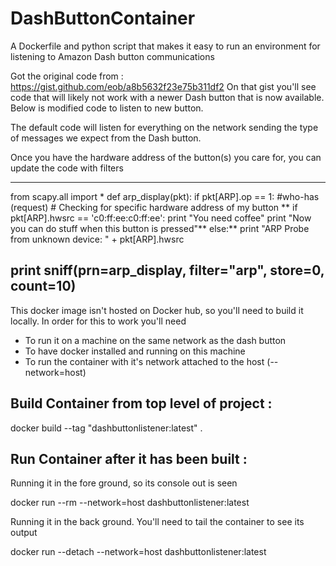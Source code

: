 # DashButtonContainer

A Dockerfile and python script that makes it easy to run an environment for listening to Amazon Dash button communications

Got the original code from : https://gist.github.com/eob/a8b5632f23e75b311df2
On that gist you'll see code that will likely not work with a newer Dash button that is now available. Below is modified code to listen to new button. 


The default code will listen for everything on the network sending the type of messages we expect from the Dash button.

Once you have the hardware address of the button(s) you care for, you can update the code with filters

----------------------------------------
from scapy.all import *
def arp_display(pkt):
  if pkt[ARP].op == 1: #who-has (request)
    # Checking for specific hardware address of my button
**    if pkt[ARP].hwsrc == 'c0:ff:ee:c0:ff:ee':
      print "You need coffee"
      print "Now you can do stuff when this button is pressed"**
    else:**
      print "ARP Probe from unknown device: " + pkt[ARP].hwsrc

print sniff(prn=arp_display, filter="arp", store=0, count=10)
----------------------------------------

This docker image isn't hosted on Docker hub, so you'll need to build it locally. In order for this to work you'll need

* To run it on a machine on the same network as the dash button
* To have docker installed and running on this machine
* To run the container with it's network attached to the host (--network=host)

## Build Container from top level of project : 

docker build --tag "dashbuttonlistener:latest" .

## Run Container after it has been built : 

Running it in the fore ground, so its console out is seen

docker run --rm --network=host dashbuttonlistener:latest

Running it in the back ground. You'll need to tail the container to see its output

docker run --detach --network=host dashbuttonlistener:latest
